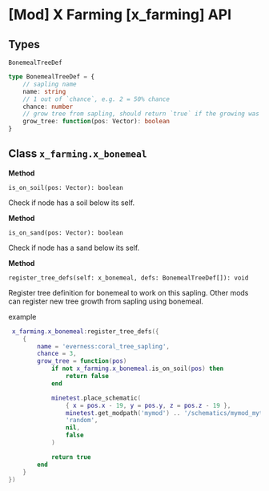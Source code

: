 # [Mod] X Farming [x_farming] API

## Types

`BonemealTreeDef`

```typescript
type BonemealTreeDef = {
    // sapling name
    name: string
    // 1 out of `chance`, e.g. 2 = 50% chance
    chance: number
    // grow tree from sapling, should return `true` if the growing was successful
    grow_tree: function(pos: Vector): boolean
}
```

## Class `x_farming.x_bonemeal`

**Method**

`is_on_soil(pos: Vector): boolean`

Check if node has a soil below its self.

**Method**

`is_on_sand(pos: Vector): boolean`

Check if node has a sand below its self.

**Method**

`register_tree_defs(self: x_bonemeal, defs: BonemealTreeDef[]): void`

Register tree definition for bonemeal to work on this sapling.
Other mods can register new tree growth from sapling using bonemeal.

example

```lua
 x_farming.x_bonemeal:register_tree_defs({
    {
        name = 'everness:coral_tree_sapling',
        chance = 3,
        grow_tree = function(pos)
            if not x_farming.x_bonemeal.is_on_soil(pos) then
                return false
            end

            minetest.place_schematic(
                { x = pos.x - 19, y = pos.y, z = pos.z - 19 },
                minetest.get_modpath('mymod') .. '/schematics/mymod_mytree_from_sapling.mts',
                'random',
                nil,
                false
            )

            return true
        end
    }
})
```
